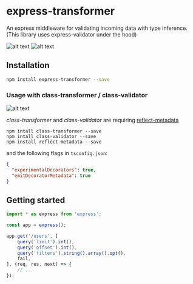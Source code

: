 # express-transformer
An express middleware for validating incoming data with type inference.
(This library uses express-validator under the hood)

![alt text](https://github.com/RobinBuschmann/express-transformer/tree/master/demos/et-demo-1)
![alt text](https://github.com/RobinBuschmann/express-transformer/tree/master/demos/et-demo-2)

## Installation
```bash
npm install express-transformer --save
```

### Usage with class-transformer / class-validator

![alt text](https://github.com/RobinBuschmann/express-transformer/tree/master/demos/et-demo-3)

*class-transformer* and *class-validator* are requiring [reflect-metadata](https://www.npmjs.com/package/reflect-metadata)
```
npm intall class-transformer --save
npm intall class-validator --save
npm install reflect-metadata --save
```
and the following flags in `tsconfig.json`:
```json
{
  "experimentalDecorators": true,
  "emitDecoratorMetadata": true
}
```

## Getting started
```typescript
import * as express from 'express';

const app = express();

app.get('/users', [
    query('limit').int(),
    query('offset').int(),
    query('filters').string().array().opt(),
    fail,
], (req, res, next) => {
    // ...
});
```

